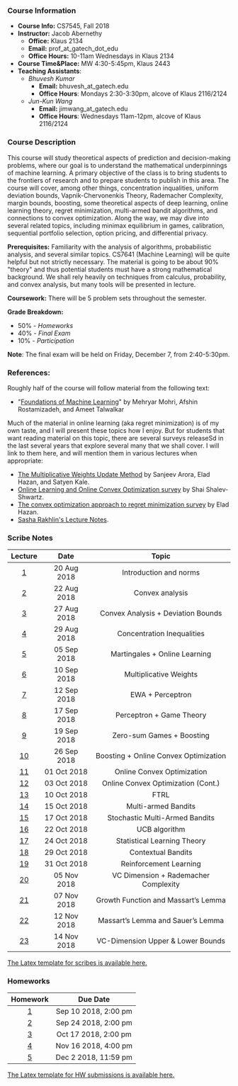 
### Course Information

* **Course Info:**	CS7545, Fall 2018
* **Instructor:**	Jacob Abernethy
    - **Office:** Klaus 2134
    - **Email:** prof_at_gatech_dot_edu
    - **Office Hours:** 10-11am Wednesdays in Klaus 2134
* **Course Time&Place:**	MW 4:30-5:45pm, Klaus 2443
* **Teaching Assistants**:
    - *Bhuvesh Kumar*
        - **Email:** bhuvesh_at_gatech.edu
        - **Office Hours**: Mondays 2:30-3:30pm, alcove of Klaus 2116/2124
    - *Jun-Kun Wang*
        - **Email:** jimwang_at_gatech.edu
        - **Office Hours**: Wednesdays 11am-12pm, alcove of Klaus 2116/2124


### Course Description

This course will study theoretical aspects of prediction and decision-making problems, where our goal is to understand the mathematical underpinnings of machine learning. A primary objective of the class is to bring students to the frontiers of research and to prepare students to publish in this area. The course will cover, among other things, concentration inqualities, uniform deviation bounds, Vapnik-Chervonenkis Theory, Rademacher Complexity, margin bounds, boosting, some theoretical aspects of deep learning, online learning theory, regret minimization, multi-armed bandit algorithms, and connections to convex optimization. Along the way, we may dive into several related topics, including minimax equilibrium in games, calibration, sequential portfolio selection, option pricing, and differential privacy.

**Prerequisites:** Familiarity with the analysis of algorithms, probabilistic analysis, and several similar topics. CS7641 (Machine Learning) will be quite helpful but not strictly necessary. The material is going to be about 90% "theory" and thus potential students must have a strong mathematical background. We shall rely heavily on techniques from calculus, probability, and convex analysis, but many tools will be presented in lecture.

**Coursework:** There will be 5 problem sets throughout the semester.

**Grade Breakdown:**
* 50% - *Homeworks*
* 40% - *Final Exam*
* 10% - *Participation*

**Note**: The final exam will be held on Friday, December 7, from 2:40-5:30pm.


### References:

Roughly half of the course will follow material from the following text:

 * "[Foundations of Machine Learning](https://www.amazon.com/Foundations-Machine-Learning-Adaptive-Computation/dp/026201825X)" by Mehryar Mohri, Afshin Rostamizadeh, and Ameet Talwalkar

Much of the material in online learning (aka regret minimization) is of my own taste, and I will present these topics how I enjoy. But for students that want reading material on this topic, there are several surveys releaseSd in the last several years that explore several many that we shall cover. I will link to them here, and will mention them in various lectures when appropriate:

* [The Multiplicative Weights Update Method](http://www.cs.princeton.edu/~arora/pubs/MWsurvey.pdf) by Sanjeev Arora, Elad Hazan, and Satyen Kale.
* [Online Learning and Online Convex Optimization survey](http://www.cs.huji.ac.il/~shais/papers/OLsurvey.pdf) by Shai Shalev-Shwartz.
* [The convex optimization approach to regret minimization survey](http://www.cs.princeton.edu/~ehazan/papers/OCO-survey.pdf) by Elad Hazan.
* [Sasha Rakhlin's Lecture Notes](http://www-stat.wharton.upenn.edu/~rakhlin/courses/stat928/stat928_notes.pdf).


### Scribe Notes

| Lecture | Date  | Topic |
| :------------: |:-------------: |:-------------: |
| [1](./scribe/lec1.pdf)   | 20 Aug 2018 | Introduction and norms |
| [2](./scribe/lec2.pdf)    | 22 Aug 2018 | Convex analysis |
| [3](./scribe/lec3.pdf)    | 27 Aug 2018 | Convex Analysis + Deviation Bounds |
| [4](./scribe/lec4.pdf)    | 29 Aug 2018 | Concentration Inequalities |
| [5](./scribe/lec5.pdf)    | 05 Sep 2018 | Martingales + Online Learning |
| [6](./scribe/lec6.pdf)    | 10 Sep 2018 | Multiplicative Weights |
| [7](./scribe/lec7.pdf)    | 12 Sep 2018 | EWA + Perceptron |
| [8](./scribe/lec8.pdf)    | 17 Sep 2018 | Perceptron + Game Theory |
| [9](./scribe/lec9.pdf)    | 19 Sep 2018 | Zero-sum Games + Boosting |
| [10](./scribe/lec10.pdf)  | 26 Sep 2018 | Boosting + Online Convex Optimization|
| [11](./scribe/lec11.pdf)  | 01 Oct 2018 | Online Convex Optimization |
| [12](./scribe/lec12.pdf)  | 03 Oct 2018 | Online Convex Optimization (Cont.)|
| [13](./scribe/lec13.pdf)  | 10 Oct 2018 | FTRL |
| [14](./scribe/lec14.pdf)  | 15 Oct 2018 | Multi-armed Bandits |
| [15](./scribe/lec15.pdf)  | 17 Oct 2018 | Stochastic Multi-Armed Bandits |
| [16](./scribe/lec16.pdf)  | 22 Oct 2018 | UCB algorithm |
| [17](./scribe/lec17.pdf)  | 24 Oct 2018 | Statistical Learning Theory |
| [18](./scribe/lec18.pdf)  | 29 Oct 2018 | Contextual Bandits |
| [19](./scribe/lec19.pdf)  | 31 Oct 2018 | Reinforcement Learning |
| [20](./scribe/lec20.pdf)  | 05 Nov 2018 | VC Dimension + Rademacher Complexity |
| [21](./scribe/lec21.pdf)  | 07 Nov 2018 | Growth Function and Massart’s Lemma |
| [22](./scribe/lec22.pdf)  | 12 Nov 2018 | Massart’s Lemma and Sauer’s Lemma |
| [23](./scribe/lec23.pdf)  | 14 Nov 2018 | VC-Dimension Upper & Lower Bounds |

[The Latex template for scribes is available here.](./scribe/CS7545scribe_template.tex)

### Homeworks

| Homework | Due Date  | 
| :------------: |:-------------: |
| [1](./hw/hw1.pdf) | Sep 10 2018, 2:00 pm |
| [2](./hw/hw2.pdf) | Sep 24 2018, 2:00 pm |
| [3](./hw/hw3.pdf) | Oct 17 2018, 2:00 pm |
| [4](./hw/hw4.pdf) | Nov 16 2018, 4:00 pm |
| [5](./hw/hw5.pdf) | Dec 2 2018, 11:59 pm |


[The Latex template for HW submissions is available here.](./hw/CS7545hw_template.tex)

